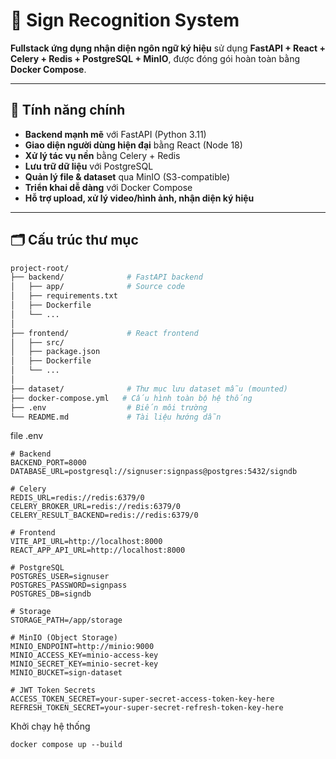 # 🧠 Sign Recognition System

**Fullstack ứng dụng nhận diện ngôn ngữ ký hiệu** sử dụng **FastAPI + React + Celery + Redis + PostgreSQL + MinIO**, được đóng gói hoàn toàn bằng **Docker Compose**.

---

## 🚀 Tính năng chính

- **Backend mạnh mẽ** với FastAPI (Python 3.11)
- **Giao diện người dùng hiện đại** bằng React (Node 18)
- **Xử lý tác vụ nền** bằng Celery + Redis
- **Lưu trữ dữ liệu** với PostgreSQL
- **Quản lý file & dataset** qua MinIO (S3-compatible)
- **Triển khai dễ dàng** với Docker Compose
- **Hỗ trợ upload, xử lý video/hình ảnh, nhận diện ký hiệu**

---

## 🗂️ Cấu trúc thư mục

```bash
project-root/
├── backend/              # FastAPI backend
│   ├── app/              # Source code
│   ├── requirements.txt
│   ├── Dockerfile
│   └── ...
│
├── frontend/             # React frontend
│   ├── src/
│   ├── package.json
│   ├── Dockerfile
│   └── ...
│
├── dataset/              # Thư mục lưu dataset mẫu (mounted)
├── docker-compose.yml   # Cấu hình toàn bộ hệ thống
├── .env                  # Biến môi trường
└── README.md             # Tài liệu hướng dẫn
````

file .env

```
# Backend
BACKEND_PORT=8000
DATABASE_URL=postgresql://signuser:signpass@postgres:5432/signdb

# Celery
REDIS_URL=redis://redis:6379/0
CELERY_BROKER_URL=redis://redis:6379/0
CELERY_RESULT_BACKEND=redis://redis:6379/0

# Frontend
VITE_API_URL=http://localhost:8000
REACT_APP_API_URL=http://localhost:8000

# PostgreSQL
POSTGRES_USER=signuser
POSTGRES_PASSWORD=signpass
POSTGRES_DB=signdb

# Storage
STORAGE_PATH=/app/storage

# MinIO (Object Storage)
MINIO_ENDPOINT=http://minio:9000
MINIO_ACCESS_KEY=minio-access-key
MINIO_SECRET_KEY=minio-secret-key
MINIO_BUCKET=sign-dataset

# JWT Token Secrets
ACCESS_TOKEN_SECRET=your-super-secret-access-token-key-here
REFRESH_TOKEN_SECRET=your-super-secret-refresh-token-key-here

```
Khởi chạy hệ thống

```
docker compose up --build
